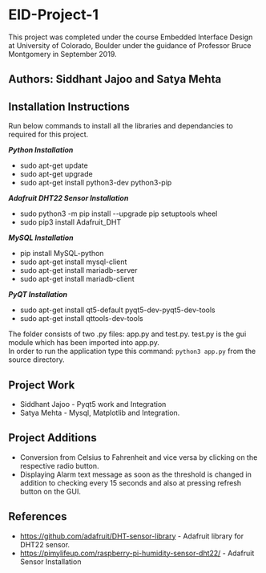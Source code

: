 # EID-Project-1
  
This project was completed under the course Embedded Interface Design at University of Colorado, Boulder under the guidance of Professor Bruce Montgomery in September 2019.
  
## Authors: Siddhant Jajoo and Satya Mehta  

## Installation Instructions 
 Run below commands to install all the libraries and dependancies to required for this project. 
    
***Python Installation***
- sudo apt-get update
- sudo apt-get upgrade
- sudo apt-get install python3-dev python3-pip
  
***Adafruit DHT22 Sensor Installation***
- sudo python3 -m pip install --upgrade pip setuptools wheel
- sudo pip3 install Adafruit_DHT
  
***MySQL Installation***
- pip install MySQL-python
- sudo apt-get install mysql-client
- sudo apt-get install mariadb-server
- sudo apt-get install mariadb-client

***PyQT Installation***
- sudo apt-get install qt5-default pyqt5-dev-pyqt5-dev-tools
- sudo apt-get install qttools-dev-tools

The folder consists of two .py files: app.py and test.py. test.py is the gui module which has been imported into app.py.  
In order to run the application type this command: `python3 app.py` from the source directory.

## Project Work
- Siddhant Jajoo - Pyqt5 work and Integration
- Satya Mehta - Mysql, Matplotlib and Integration. 

## Project Additions
- Conversion from Celsius to Fahrenheit and vice versa by clicking on the respective radio button.
- Displaying Alarm text message as soon as the threshold is changed in addition to checking every 15 seconds and also at pressing      refresh button on the GUI.  


## References
- https://github.com/adafruit/DHT-sensor-library - Adafruit library for DHT22 sensor.
- https://pimylifeup.com/raspberry-pi-humidity-sensor-dht22/ - Adafruit Sensor Installation

